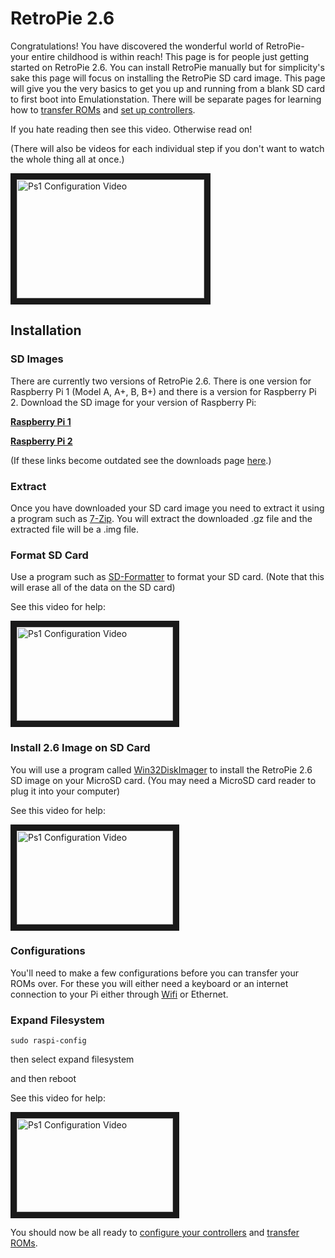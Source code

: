 # RetroPie 2.6

Congratulations! You have discovered the wonderful world of RetroPie- your entire childhood is within reach! This page is for people just getting started on RetroPie 2.6. You can install RetroPie manually but for simplicity's sake this page will focus on installing the RetroPie SD card image. This page will give you the very basics to get you up and running from a blank SD card to first boot into Emulationstation. There will be separate pages for learning how to [transfer ROMs](https://github.com/petrockblog/RetroPie-Setup/wiki/How-to-get-ROMs-on-the-SD-card) and [set up controllers](https://github.com/petrockblog/RetroPie-Setup/wiki/RetroArch-Configuration).

If you hate reading then see this video. Otherwise read on! 

(There will also be videos for each individual step if you don't want to watch the whole thing all at once.)

<a href="https://www.youtube.com/watch?v=ySoTQhQqZdI
" target="_blank"><img src="https://i.ytimg.com/vi_webp/ySoTQhQqZdI/mqdefault.webp" 
alt="Ps1 Configuration Video" width="300" height="190" border="10" /></a>

## Installation

### SD Images

There are currently two versions of RetroPie 2.6. There is one version for Raspberry Pi 1 (Model A, A+, B, B+) and there is a version for Raspberry Pi 2. Download the SD image for your version of Raspberry Pi:

**[Raspberry Pi 1](http://blog.petrockblock.com/retropie/retropie-downloads/download-info/retropie-sd-card-image-for-rpi-version-1/)**

**[Raspberry Pi 2](http://blog.petrockblock.com/retropie/retropie-downloads/download-info/retropie-sd-card-image-for-rpi-version-2/)**

(If these links become outdated see the downloads page [here](http://blog.petrockblock.com/retropie/retropie-downloads/).)

### Extract

Once you have downloaded your SD card image you need to extract it using a program such as [7-Zip](http://www.7-zip.org/). You will extract the downloaded .gz file and the extracted file will be a .img file.

### Format SD Card

Use a program such as [SD-Formatter](https://www.sdcard.org/downloads/formatter_4/) to format your SD card. (Note that this will erase all of the data on the SD card)

See this video for help:

<a href="https://www.youtube.com/watch?v=YdCzn4kTTO0
" target="_blank"><img src="https://i.ytimg.com/vi_webp/YdCzn4kTTO0/mqdefault.webp" 
alt="Ps1 Configuration Video" width="250" height="150" border="10" /></a>

### Install 2.6 Image on SD Card

You will use a program called [Win32DiskImager](http://sourceforge.net/projects/win32diskimager/) to install the RetroPie 2.6 SD image on your MicroSD card. (You may need a MicroSD card reader to plug it into your computer)

See this video for help:

<a href="https://www.youtube.com/watch?v=gr52HC3V_Lg
" target="_blank"><img src="https://i.ytimg.com/vi_webp/gr52HC3V_Lg/mqdefault.webp" 
alt="Ps1 Configuration Video" width="250" height="150" border="10" /></a>

### Configurations

You'll need to make a few configurations before you can transfer your ROMs over. For these you will either need a keyboard or an internet connection to your Pi either through [Wifi](https://github.com/petrockblog/RetroPie-Setup/wiki/Setting-Up-Wifi) or Ethernet. 

### Expand Filesystem

`sudo raspi-config`

then select expand filesystem

and then reboot

See this video for help:

<a href="https://https://www.youtube.com/watch?v=ujYsnm-Zr4o
" target="_blank"><img src="https://i.ytimg.com/vi_webp/ujYsnm-Zr4o/mqdefault.webp" 
alt="Ps1 Configuration Video" width="250" height="150" border="10" /></a>

You should now be all ready to [configure your controllers](https://github.com/petrockblog/RetroPie-Setup/wiki/RetroArch-Configuration) and [transfer ROMs](https://github.com/petrockblog/RetroPie-Setup/wiki/How-to-get-ROMs-on-the-SD-card).